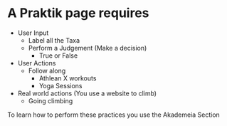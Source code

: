 # A Praktik page requires

- User Input
    - Label all the Taxa
    - Perform a Judgement (Make a decision)
        - True or False
- User Actions
    - Follow along
        - Athlean X workouts
        - Yoga Sessions
- Real world actions (You use a website to climb)
    - Going climbing

To learn how to perform these practices you use the Akademeia Section
